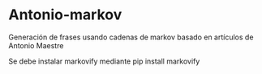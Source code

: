 # Antonio-markov
Generación de frases usando cadenas de markov basado en artículos de Antonio Maestre

Se debe instalar markovify mediante pip install markovify
